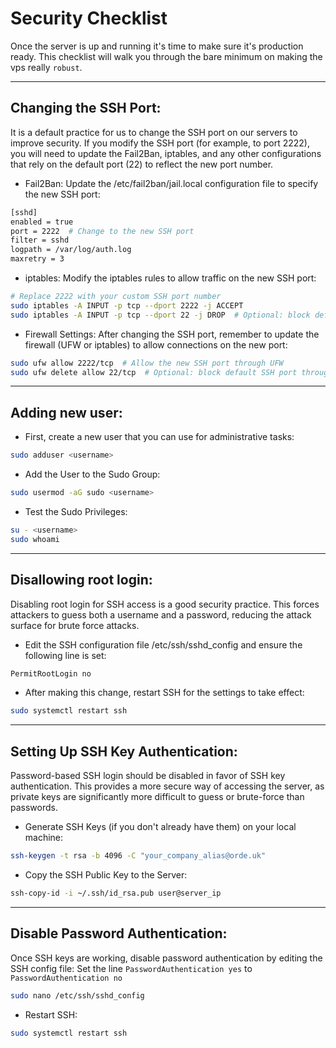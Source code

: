 # Security Checklist

Once the server is up and running it's time to make sure it's production ready. This checklist will walk you through the bare minimum on making the vps really `robust`.

--- 

## Changing the SSH Port:
It is a default practice for us to change the SSH port on our servers to improve security. If you modify the SSH port (for example, to port 2222), you will need to update the Fail2Ban, iptables, and any other configurations that rely on the default port (22) to reflect the new port number.
- Fail2Ban: Update the /etc/fail2ban/jail.local configuration file to specify the new SSH port:
```bash 
[sshd]
enabled = true
port = 2222  # Change to the new SSH port
filter = sshd
logpath = /var/log/auth.log
maxretry = 3

```
- iptables: Modify the iptables rules to allow traffic on the new SSH port:
```bash 
# Replace 2222 with your custom SSH port number
sudo iptables -A INPUT -p tcp --dport 2222 -j ACCEPT
sudo iptables -A INPUT -p tcp --dport 22 -j DROP  # Optional: block default SSH port
```
- Firewall Settings: After changing the SSH port, remember to update the firewall (UFW or iptables) to allow connections on the new port:
```bash 
sudo ufw allow 2222/tcp  # Allow the new SSH port through UFW
sudo ufw delete allow 22/tcp  # Optional: block default SSH port through UFW
```

--- 

## Adding new user: 

- First, create a new user that you can use for administrative tasks:

```bash 
sudo adduser <username>
```

- Add the User to the Sudo Group:

```bash 
sudo usermod -aG sudo <username>
```

- Test the Sudo Privileges:

```bash 
su - <username>
sudo whoami
``` 

--- 

## Disallowing root login: 

Disabling root login for SSH access is a good security practice. This forces attackers to guess both a username and a password, reducing the attack surface for brute force attacks.
- Edit the SSH configuration file /etc/ssh/sshd_config and ensure the following line is set:

```bash
PermitRootLogin no
```

- After making this change, restart SSH for the settings to take effect:

```bash
sudo systemctl restart ssh
```

--- 

## Setting Up SSH Key Authentication:

Password-based SSH login should be disabled in favor of SSH key authentication. This provides a more secure way of accessing the server, as private keys are significantly more difficult to guess or brute-force than passwords.

- Generate SSH Keys (if you don't already have them) on your local machine:

```bash
ssh-keygen -t rsa -b 4096 -C "your_company_alias@orde.uk"
```

- Copy the SSH Public Key to the Server:
```bash
ssh-copy-id -i ~/.ssh/id_rsa.pub user@server_ip
```

---

## Disable Password Authentication: 

Once SSH keys are working, disable password authentication by editing the SSH config file:
Set the line `PasswordAuthentication yes` to `PasswordAuthentication no` 
```bash
sudo nano /etc/ssh/sshd_config
```

- Restart SSH:

```bash
sudo systemctl restart ssh
```


